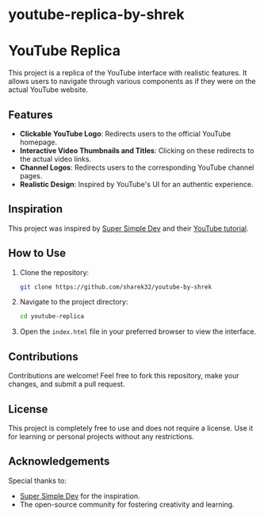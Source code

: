 # youtube-replica-by-shrek
# YouTube Replica

This project is a replica of the YouTube interface with realistic features. It allows users to navigate through various components as if they were on the actual YouTube website.

## Features

- **Clickable YouTube Logo**: Redirects users to the official YouTube homepage.
- **Interactive Video Thumbnails and Titles**: Clicking on these redirects to the actual video links.
- **Channel Logos**: Redirects users to the corresponding YouTube channel pages.
- **Realistic Design**: Inspired by YouTube's UI for an authentic experience.

## Inspiration
This project was inspired by [Super Simple Dev](https://supersimple.dev) and their [YouTube tutorial](https://youtu.be/G3e-cpL7ofc).

## How to Use
1. Clone the repository:
   ```bash
   git clone https://github.com/sharek32/youtube-by-shrek
   ```
2. Navigate to the project directory:
   ```bash
   cd youtube-replica
   ```
3. Open the `index.html` file in your preferred browser to view the interface.

## Contributions
Contributions are welcome! Feel free to fork this repository, make your changes, and submit a pull request.

## License
This project is completely free to use and does not require a license. Use it for learning or personal projects without any restrictions.

## Acknowledgements
Special thanks to:
- [Super Simple Dev](https://supersimple.dev) for the inspiration.
- The open-source community for fostering creativity and learning.
